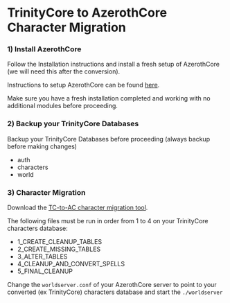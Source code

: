 # TrinityCore to AzerothCore Character Migration

### 1) Install AzerothCore  

Follow the Installation instructions and install a fresh setup of AzerothCore (we will need this after the conversion).

Instructions to setup AzerothCore can be found [here](http://www.azerothcore.org/wiki/Installation).

Make sure you have a fresh installation completed and working with no additional modules before proceeding. 

### 2) Backup your TrinityCore Databases

Backup your TrinityCore Databases before proceeding (always backup before making changes)
- auth
- characters
- world

### 3) Character Migration

Download the [TC-to-AC character migration tool](https://github.com/azerothcore/tool-tc-migration).

The following files must be run in order from 1 to 4 on your TrinityCore characters database:

- 1_CREATE_CLEANUP_TABLES
- 2_CREATE_MISSING_TABLES
- 3_ALTER_TABLES
- 4_CLEANUP_AND_CONVERT_SPELLS
- 5_FINAL_CLEANUP

Change the `worldserver.conf` of your AzerothCore server to point to your converted (ex TrinityCore) characters database
and start the `./worldserver`



